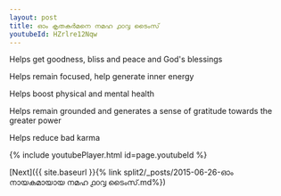 ```yaml
---
layout: post
title: ഓം കൃതകർമനെ നമഹ ൧൦൮ ടൈംസ്
youtubeId: HZrlre12Nqw
---
```

 
 
Helps get goodness, bliss and peace and God's blessings
 
Helps remain focused, help generate inner energy 
 
Helps boost physical and mental health 
 
Helps remain grounded and generates a sense of gratitude towards the greater power 
 
Helps reduce bad karma
 
 
 
 


{% include youtubePlayer.html id=page.youtubeId %}
 
[Next]({{ site.baseurl }}{% link  split2/_posts/2015-06-26-ഓം നായകമായായ നമഹ ൧൦൮ ടൈംസ്.md%})
 
